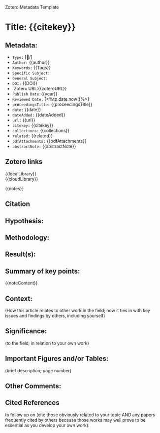 Zotero Metadata Template

# Title: {{citekey}}

## Metadata:

-   `Type:` [🌲️/]
-   `Author:` {{author}}
-   `Keywords:` {{Tags}}
-   `Specific Subject:`
-   `General Subject:`
-   `DOI:` {{DOI}}
-   `Zotero URL:{{zoteroURL}}
-   `Publish Date:`{{year}}
-   `Reviewed Date:` [<%tp.date.now()%>]
-   `proceedingsTitle:` {{proceedingsTitle}}
-   `date:` {{date}}
-   `dateAdded:` {{dateAdded}}
-   `url:` {{url}}
-   `citekey:` {{citekey}}
-   `collections:` {{collections}}
-   `related:` {{related}}
-   `pdfAttachments:` {{pdfAttachments}}
-   `abstractNote:` {{abstractNote}}

## Zotero links

{{localLibrary}}  
{{cloudLibrary}}

{{notes}}

## Citation

## Hypothesis:

## Methodology:

## Result(s):

## Summary of key points:

{{noteContent}}

## Context:

(How this article relates to other work in the field; how it ties in with key issues and findings by others, including yourself)

## Significance:

(to the field; in relation to your own work)

## Important Figures and/or Tables:

(brief description; page number)

## Other Comments:

## Cited References

to follow up on (cite those obviously related to your topic AND any papers frequently cited by others because those works may well prove to be essential as you develop your own work):